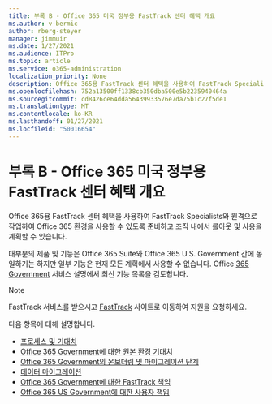 ```yaml
---
title: 부록 B - Office 365 미국 정부용 FastTrack 센터 혜택 개요
ms.author: v-bermic
author: rberg-steyer
manager: jimmuir
ms.date: 1/27/2021
ms.audience: ITPro
ms.topic: article
ms.service: o365-administration
localization_priority: None
description: Office 365용 FastTrack 센터 혜택을 사용하여 FastTrack Specialists와 원격으로 작업하여 Office 365 환경을 사용할 수 있도록 준비하고 조직 내에서 롤아웃 및 사용을 계획할 수 있습니다.
ms.openlocfilehash: 752a13500ff1338cb350dba500e5b2235940464a
ms.sourcegitcommit: cd8426ce64dda56439933576e7da75b1c27f5de1
ms.translationtype: MT
ms.contentlocale: ko-KR
ms.lasthandoff: 01/27/2021
ms.locfileid: "50016654"
---
```

# <a name="appendix-b---fasttrack-center-benefit-overview-for-office-365-us-government"></a>부록 B - Office 365 미국 정부용 FastTrack 센터 혜택 개요

Office 365용 FastTrack 센터 혜택을 사용하여 FastTrack Specialists와 원격으로 작업하여 Office 365 환경을 사용할 수 있도록 준비하고 조직 내에서 롤아웃 및 사용을 계획할 수 있습니다. 
  
대부분의 제품 및 기능은 Office 365 Suite와 Office 365 U.S. Government 간에 동일하기는 하지만 일부 기능은 현재 모든 계획에서 사용할 수 없습니다. Office [365 Government](https://aka.ms/aboutgovcloud) 서비스 설명에서 최신 기능 목록을 검토합니다.

> [!NOTE]
> FastTrack 서비스를 받으시고 [FastTrack](https://go.microsoft.com/fwlink/?linkid=780698) 사이트로 이동하여 지원을 요청하세요.  

다음 항목에 대해 설명합니다.
- [프로세스 및 기대치](process-and-expectations.md) 
- [Office 365 Government에 대한 원본 환경 기대치](US-Gov-appendix-source-environment-expectations.md)   
- [Office 365 Government의 온보더링 및 마이그레이션 단계](US-Gov-appendix-onboarding-and-migration.md)
- [데이터 마이그레이션](data-migration.md)    
- [Office 365 Government에 대한 FastTrack 책임](US-Gov-appendix-fasttrack-responsibilities.md)   
- [Office 365 US Government에 대한 사용자 책임](US-Gov-appendix-your-responsibilities.md)    

